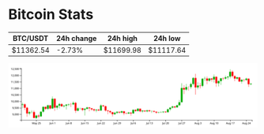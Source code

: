 # Bitcoin Stats

BTC/USDT|24h change|24h high|24h low|
|---|---|---|---|
|$11362.54|-2.73%|$11699.98|$11117.64|

<img src="./chart.svg">
